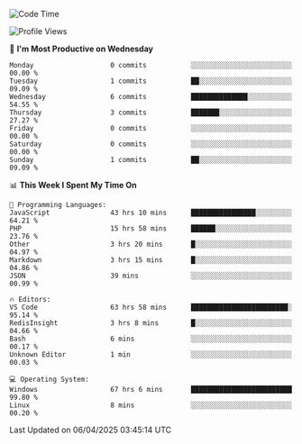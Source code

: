 <!--START_SECTION:waka-->
![Code Time](http://img.shields.io/badge/Code%20Time-4%2C558%20hrs%2058%20mins-blue)

![Profile Views](http://img.shields.io/badge/Profile%20Views-7-blue)

📅 **I'm Most Productive on Wednesday** 

```text
Monday                   0 commits           ░░░░░░░░░░░░░░░░░░░░░░░░░   00.00 % 
Tuesday                  1 commits           ██░░░░░░░░░░░░░░░░░░░░░░░   09.09 % 
Wednesday                6 commits           ██████████████░░░░░░░░░░░   54.55 % 
Thursday                 3 commits           ███████░░░░░░░░░░░░░░░░░░   27.27 % 
Friday                   0 commits           ░░░░░░░░░░░░░░░░░░░░░░░░░   00.00 % 
Saturday                 0 commits           ░░░░░░░░░░░░░░░░░░░░░░░░░   00.00 % 
Sunday                   1 commits           ██░░░░░░░░░░░░░░░░░░░░░░░   09.09 % 
```


📊 **This Week I Spent My Time On** 

```text
💬 Programming Languages: 
JavaScript               43 hrs 10 mins      ████████████████░░░░░░░░░   64.21 % 
PHP                      15 hrs 58 mins      ██████░░░░░░░░░░░░░░░░░░░   23.76 % 
Other                    3 hrs 20 mins       █░░░░░░░░░░░░░░░░░░░░░░░░   04.97 % 
Markdown                 3 hrs 15 mins       █░░░░░░░░░░░░░░░░░░░░░░░░   04.86 % 
JSON                     39 mins             ░░░░░░░░░░░░░░░░░░░░░░░░░   00.99 % 

🔥 Editors: 
VS Code                  63 hrs 58 mins      ████████████████████████░   95.14 % 
RedisInsight             3 hrs 8 mins        █░░░░░░░░░░░░░░░░░░░░░░░░   04.66 % 
Bash                     6 mins              ░░░░░░░░░░░░░░░░░░░░░░░░░   00.17 % 
Unknown Editor           1 min               ░░░░░░░░░░░░░░░░░░░░░░░░░   00.03 % 

💻 Operating System: 
Windows                  67 hrs 6 mins       █████████████████████████   99.80 % 
Linux                    8 mins              ░░░░░░░░░░░░░░░░░░░░░░░░░   00.20 % 
```


 Last Updated on 06/04/2025 03:45:14 UTC
<!--END_SECTION:waka-->

